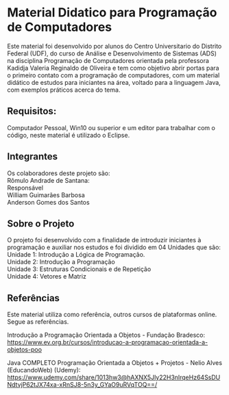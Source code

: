 # Material Didatico para Programação de Computadores    

Este material foi desenvolvido por alunos do Centro Universitario do Distrito Federal (UDF), do curso de Análise e Desenvolvimento de Sistemas (ADS) na disciplina Programação de Computadores orientada pela professora Kadidja Valeria Reginaldo de Oliveira e tem como objetivo abrir portas para o primeiro contato com a programação de computadores, com um material didático de estudos para iniciantes na área, voltado para a linguagem Java, com exemplos práticos acerca do tema.  

## Requisitos:  
 Computador Pessoal, Win10 ou superior e um editor para trabalhar com o código, neste material é utilizado o Eclipse.  

## Integrantes  
Os colaboradores deste projeto são:  
    Rômulo Andrade de Santana:  
Responsável   
    William Guimarães Barbosa  
    Anderson Gomes dos Santos  

## Sobre o Projeto  
O projeto foi desenvolvido com a finalidade de introduzir iniciantes à programação e auxiliar nos estudos e foi dividido em 04 Unidades que são:  
Unidade 1: Introdução a Lógica de Programação.  
Unidade 2: Introdução a Programação  
Unidade 3: Estruturas Condicionais e de Repetição  
Unidade 4: Vetores e Matriz  





## Referências

Este material utiliza como referência, outros cursos de plataformas online. Segue as referências.  

Introdução a Programação Orientada a Objetos - Fundação Bradesco:  
https://www.ev.org.br/cursos/introducao-a-programacao-orientada-a-objetos-poo  

Java COMPLETO Programação Orientada a Objetos + Projetos - Nelio Alves (EducandoWeb) (Udemy):  
https://www.udemy.com/share/1013hw3@hAXNX5Jly22H3nlrqeHz64SsDUNdtvjP62tJX74xa-xRnSJ8-5n3y_GYaO9uRVqTOQ==/
